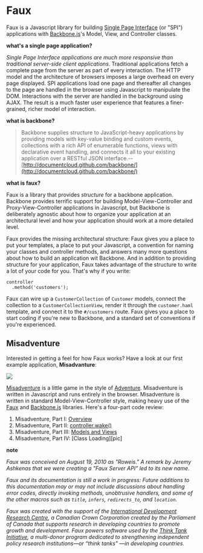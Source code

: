 Faux
===

Faux is a Javascript library for building [Single Page Interface][spi] (or "SPI") applications with [Backbone.js][b]'s Model, View, and Controller classes.

**what's a single page application?**

*Single Page Interface applications are much more responsive than traditional server-side client applications*. Traditional applications fetch a complete page from the server as part of every interaction. The HTTP model and the architecture of browsers imposes a large overhead on every page displayed. SPI applications load one page and thereafter all changes to the page are handled in the browser using Javascript to manipulate the DOM. Interactions with the server are handled in the background using AJAX. The result is a much faster user experience that features a finer-grained, richer model of interaction.

**what is backbone?**

> Backbone supplies structure to JavaScript-heavy applications by providing models with key-value binding and custom events, collections with a rich API of enumerable functions, views with declarative event handling, and connects it all to your existing application over a RESTful JSON interface.--[http://documentcloud.github.com/backbone/](http://documentcloud.github.com/backbone/)

**what is faux?**

Faux is a library that provides *structure* for a backbone application. Backbone provides terrific support for building Model-View-Controller and Proxy-View-Controller applications in Javascript, but Backbone is deliberately agnostic about how to organize your application at an architectural level and how your application should work at a more detailed level.

Faux provides the missing architectural structure: Faux gives you a place to put your templates, a place to put your Javascript, a convention for naming your classes and controller methods, and answers many more questions about how to build an application wit Backbone. And in addition to providing structure for your application, Faux takes advantage of the structure to write a lot of your code for you. That's why if you write:

    controller
      .method('customers');

Faux can wire up a `CustomerCollection` of `Customer` models, connect the collection to a `CustomerCollectionView`, render it through the `customer.haml` template, and connect it to the `#/customers` route. Faux gives you a place to start coding if you're new to Backbone, and a standard set of conventions if you're experienced.

Misadventure
---

Interested in getting a feel for how Faux works? Have a look at our first example application, **Misadvanture**:

<a target="_blank" href="http://min.us/mvkEt6y#1"><img src="http://i.min.us/jeaApo.png" border="0"/></a>

[Misadventure][play] is a little game in the style of [Adventure][a]. Misadventure is written in Javascript and runs entirely in the browser. Misadventure is written in standard Model-View-Controller style, making heavy use of the [Faux][f] and [Backbone.js][b] libraries. Here's a four-part code review:

1. Misadventure, Part I: [Overview][pi]
2. Misadventure, Part II: [controller.wake()][pii]
3. Misadventure, Part III: [Models and Views][piii]
3. Misadventure, Part IV: [Class Loading][pic]

**note**

*Faux was conceived on August 19, 2010 as "Roweis." A remark by Jeremy Ashkenas that we were creating a "Faux Server API" led to its new name.*

*Faux and its documentation is still a work in progress: Future additions to this documentation may or may not include discussions about handling error codes, directly invoking methods, unobtrusive handlers, and some of the other macros such as `title`, `infers`, `redirects_to`, and `location`.*

*Faux was created with the support of the [International Development Research Centre][idrc], a Canadian Crown Corporation created by the Parliament of Canada that supports research in developing countries to promote growth and development. Faux powers software used by the [Think Tank Initiative][tti], a multi-donor program dedicated to strengthening independent policy research institutions—or “think tanks” —in developing countries.*

[aanand]: http://github.com/aanand/
[api]: http://www.joelonsoftware.com/articles/APIWar.html "How Microsoft Lost the API War"
[b]: http://documentcloud.github.com/backbone/
[cloud]: http://getcloudkit.com/
[core]: http://www.ridecore.ca "CORE BMX and Boards"
[couch]: http://couchdb.apache.org/
[cps]: http://en.wikipedia.org/wiki/Continuation-passing_style "Continuation-passing style - Wikipedia, the free encyclopedia"
[c]: /unspace/faux/tree/master/doc/config.md#readme
[functional]: http://osteele.com/sources/javascript/functional/
[f]: /unspace/faux/tree/master/doc/functions.md#readme
[haml]: http://haml-lang.com/ "#haml"
[jamie]: http://github.com/jamiebikies
[k]: https://github.com/raganwald/JQuery-Combinators
[mvp]:  http://github.com/raganwald/homoiconic/blob/master/2010/10/vc_without_m.md#readme "MVC, PVC and (¬M)VC"
[m]: /unspace/faux/tree/master/doc/methods.md#readme
[prg]: http://en.wikipedia.org/wiki/Post/Redirect/Get
[raganwald]: http://github.com/raganwald
[read]: http://weblog.raganwald.com/2007/04/writing-programs-for-people-to-read.html "Writing programs for people to read"
[readme]: /unspace/faux/tree/master/docREADME.md#readme
[sinatra]: http://www.sinatrarb.com/
[spa]: http://en.wikipedia.org/wiki/Single_page_application "Single Page Application"
[spi]: http://itsnat.sourceforge.net/php/spim/spi_manifesto_en.php "The Single Page Interface Manifesto"
[sprout]: http://www.sproutcore.com/
[s]: http://github.com/quirkey/sammy "sammy_js"
[todo]: http://documentcloud.github.com/backbone/examples/todos/index.html
[t]: https://github.com/raganwald/homoiconic/blob/master/2008-10-30/thrush.markdown
[v]: /unspace/faux/tree/master/doc/more_about_views.md#readme
[w]: /unspace/faux/tree/master/doc/writing.md#readme
[wicmajsp]: http://raganwald.posterous.com/why-i-call-myself-a-javascript-programmer "Why I Call Myself a Javascript Programmer"
[idrc]: http://publicwebsite.idrc.ca/
[tti]: http://publicwebsite.idrc.ca/EN/Programs/Social_and_Economic_Policy/Think_Tank_Initiative/Pages/default.aspx
[a]: http://www.digitalhumanities.org/dhq/vol/001/2/000009/000009.html
[f]: https://github.com/unspace/faux
[play]: http://unspace.github.com/misadventure/
[source]: http://github.com/unspace/misadventure
[b]: http://documentcloud.github.com/backbone/
[pi]: http://github.com/raganwald/homoiconic/tree/master/2011/01/misadventure_part_i.md#readme
[pii]: http://github.com/raganwald/homoiconic/tree/master/2011/01/misadventure_part_ii.md#readme
[piii]: http://github.com/raganwald/homoiconic/tree/master/2011/01/misadventure_part_iii.md#readme
[piv]: http://github.com/raganwald/homoiconic/tree/master/2011/02/misadventure_part_iv.md#readme
